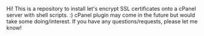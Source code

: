 Hi! This is a repository to install let's encrypt SSL certificates onto a cPanel server with shell scripts. :) cPanel plugin may come in the future but would take some doing/interest.
If you have any questions/requests, please let me know!
